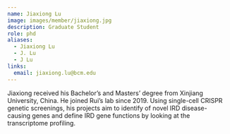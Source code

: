 ```yaml
---
name: Jiaxiong Lu
image: images/member/jiaxiong.jpg
description: Graduate Student
role: phd
aliases:
  - Jiaxiong Lu
  - J. Lu
  - J Lu
links:
  email: jiaxiong.lu@bcm.edu
---
```


Jiaxiong received his Bachelor’s and Masters’ degree from Xinjiang University, China. He joined Rui’s lab since 2019. Using single-cell CRISPR genetic screenings, his projects aim to identify of novel IRD disease-causing genes and define IRD gene functions by looking at the transcriptome profiling.

